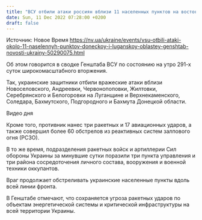 ```yaml
---
title: "ВСУ отбили атаки россиян вблизи 11 населенных пунктов на востоке Украины — Генштаб"
date: Sun, 11 Dec 2022 07:28:00 +0200
draft: false
---
```

Источник: Новое Время https://nv.ua/ukraine/events/vsu-otbili-ataki-okolo-11-naselennyh-punktov-doneckoy-i-luganskoy-oblastey-genshtab-novosti-ukrainy-50290075.html


Об этом говорится в сводке Генштаба ВСУ по состоянию на утро 291-х суток широкомасштабного вторжения.

Так, украинские защитники отбили вражеские атаки вблизи Новоселовского, Андреевки, Червонопоповки, Жилтовки, Серебрянского и Белогоровки на Луганщине и Верхнекаменского, Соледара, Бахмутского, Подгородного и Бахмута Донецкой области.

 Видео дня   

 Кроме того, противник нанес три ракетных и 17 авиационных ударов, а также совершил более 60 обстрелов из реактивных систем залпового огня (РСЗО).

В то же время, подразделения ракетных войск и артиллерии Сил обороны Украины за минувшие сутки поразили три пункта управления и три района сосредоточения личного состава, вооружения и военной техники оккупантов.

Враг продолжает обстреливать украинские населенные пункты вдоль всей линии фронта.

В Генштабе отмечают, что сохраняется угроза ракетных ударов по объектам энергетической системы и критической инфраструктуры на всей территории Украины.
